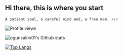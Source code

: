 ## Hi there, this is where you start
 `A patient soul, a careful mind and, a free man. ⚡⚡⚡` 

<!--
**ogunsakin01/ogunsakin01** is a ✨ _special_ ✨ repository because its `README.md` (this file) appears on your GitHub profile.

Here are some ideas to get you started:

- 🔭 I’m currently working on ...
- 🌱 I’m currently learning ...
- 👯 I’m looking to collaborate on ...
- 🤔 I’m looking for help with ...
- 💬 Ask me about ...
- 📫 How to reach me: ...
- 😄 Pronouns: ...
- ⚡ Fun fact: ...
-->

![Profile views](https://gpvc.arturio.dev/ogunsakin01)

![ogunsakin01's Github stats](https://github-readme-stats.vercel.app/api?username=ogunsakin01&count_private=true&theme=dark&show_icons=true&include_all_commits=true)

 [![Top Langs](https://github-readme-stats.vercel.app/api/top-langs/?username=ogunsakin01&theme=dark&show_icons=true&hide_progress=true&include_all_commits=true)](https://github.com/anuraghazra/github-readme-stats)


